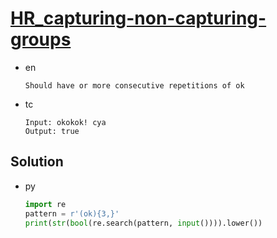 # [HR_capturing-non-capturing-groups](https://www.hackerrank.com/challenges/capturing-non-capturing-groups)

* en

  ```en
  Should have or more consecutive repetitions of ok
  ```

* tc

  ```tc
  Input: okokok! cya
  Output: true
  ```

## Solution

* py

  ```py
  import re
  pattern = r'(ok){3,}'
  print(str(bool(re.search(pattern, input()))).lower())
  ```

